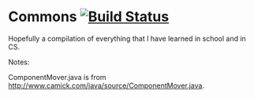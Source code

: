 Commons [![Build Status](https://travis-ci.org/Noviv/Commons.svg?branch=master)](https://travis-ci.org/Noviv/Commons)
=======

Hopefully a compilation of everything that I have learned in school and in CS.

Notes:

ComponentMover.java is from http://www.camick.com/java/source/ComponentMover.java.
